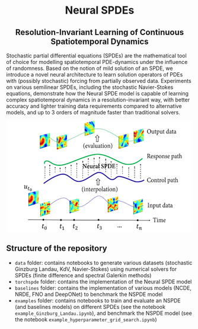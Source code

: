 <h1 align='center'>Neural SPDEs</h1>
<h2 align='center'>Resolution-Invariant Learning of Continuous Spatiotemporal Dynamics</h2>

Stochastic partial differential equations (SPDEs) are the mathematical tool of choice for modelling spatiotemporal PDE-dynamics under the influence of randomness. Based on the notion of mild solution of an SPDE, we introduce a novel neural architecture to learn solution operators of PDEs with (possibly stochastic) forcing from partially observed data. Experiments on various semilinear SPDEs, including the stochastic Navier-Stokes equations, demonstrate how the Neural SPDE model is capable of learning complex spatiotemporal dynamics in a resolution-invariant way, with better accuracy and lighter training data requirements compared to alternative models, and up to 3 orders of magnitude faster than traditional solvers.
<p align="center">
<img src="img/nspde_scheme.png" width="500" height="300">
</p>

## Structure of the repository

- `data` folder: contains notebooks to generate various datasets (stochastic Ginzburg Landau, KdV, Navier-Stokes) using numerical solvers for SPDEs (finite difference and spectral Galerkin methods)
- `torchspde` folder: contains the implementation of the Neural SPDE model
- `baselines` folder: contains the implementation of various models (NCDE, NRDE, FNO and DeepONet) to benchmark the NSPDE model 
- `examples` folder: contains notebooks to train and evaluate an NSPDE (and baselines models) on different SPDEs (see the notebook `example_Ginzburg_Landau.ipynb`), and benchmark the NSPDE model (see the notebook `example_hyperparameter_grid_search.ipynb`)

